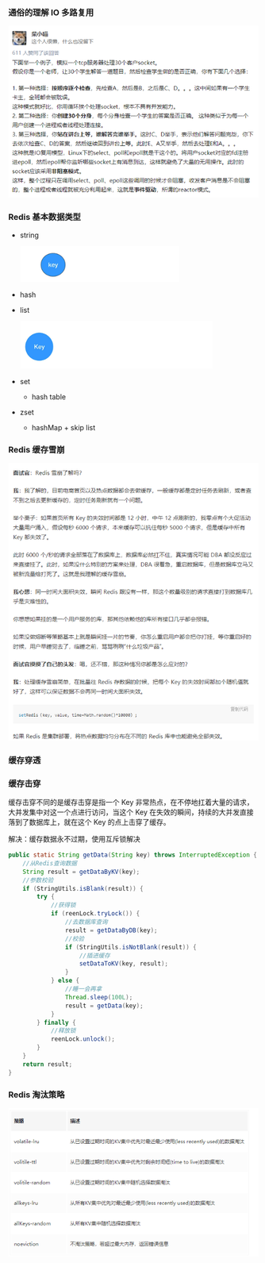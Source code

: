 ### 通俗的理解 IO 多路复用

![image-20200320134331937](../.vuepress/public/image-20200320134331937.png)



### Redis 基本数据类型

- string

  <img src="../.vuepress/public/16458d666d851a12" alt="img" style="zoom:80%;" />

- hash

- list

  <img src="../.vuepress/public/1645918c2cdf772e" alt="img" style="zoom:80%;" />

- set 

  - hash table

- zset

  - hashMap + skip list



### Redis 缓存雪崩

![image-20200424100104787](../.vuepress/public/image-20200424100104787.png)

### 缓存穿透



### 缓存击穿

缓存击穿不同的是缓存击穿是指一个 Key 非常热点，在不停地扛着大量的请求，大并发集中对这一个点进行访问，当这个 Key 在失效的瞬间，持续的大并发直接落到了数据库上，就在这个 Key 的点上击穿了缓存。



解决：缓存数据永不过期，使用互斥锁解决

```java
public static String getData(String key) throws InterruptedException {
    //从Redis查询数据
    String result = getDataByKV(key);
    //参数校验
    if (StringUtils.isBlank(result)) {
        try {
            //获得锁
            if (reenLock.tryLock()) {
                //去数据库查询
                result = getDataByDB(key);
                //校验
                if (StringUtils.isNotBlank(result)) {
                    //插进缓存
                    setDataToKV(key, result);
                }
            } else {
                //睡一会再拿
                Thread.sleep(100L);
                result = getData(key);
            }
        } finally {
            //释放锁
            reenLock.unlock();
        }
    }
    return result;
}

```





### Redis 淘汰策略

![img](../.vuepress/public/17197e16bca956bb)